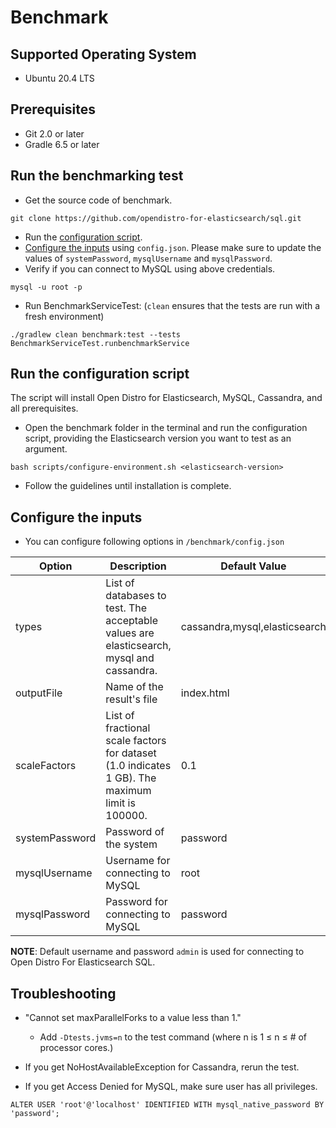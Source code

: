 # Benchmark

## Supported Operating System

* Ubuntu 20.4 LTS

## Prerequisites

* Git 2.0 or later
* Gradle 6.5 or later

## Run the benchmarking test

* Get the source code of benchmark.
```
git clone https://github.com/opendistro-for-elasticsearch/sql.git
```
* Run the [configuration script](#running-the-configuration-script).
* [Configure the inputs](#configuring-the-inputs) using `config.json`. Please make sure to update the values of `systemPassword`, `mysqlUsername` and `mysqlPassword`.
* Verify if you can connect to MySQL using above credentials.
```
mysql -u root -p 
```
* Run BenchmarkServiceTest: (`clean` ensures that the tests are run with a fresh environment)
```
./gradlew clean benchmark:test --tests BenchmarkServiceTest.runbenchmarkService
```

## Run the configuration script

The script will install Open Distro for Elasticsearch, MySQL, Cassandra, and all prerequisites.

* Open the benchmark folder in the terminal and run the configuration script, providing the Elasticsearch version
  you want to test as an argument. 

```
bash scripts/configure-environment.sh <elasticsearch-version>
```

* Follow the guidelines until installation is complete. 

## Configure the inputs

* You can configure following options in `/benchmark/config.json`

| Option | Description | Default Value |
| --- | --- | --- |
| types | List of databases to test. The acceptable values are elasticsearch, mysql and cassandra. | cassandra,mysql,elasticsearch|
| outputFile | Name of the result's file | index.html |
| scaleFactors | List of fractional scale factors for dataset (1.0 indicates 1 GB). The maximum limit is 100000. | 0.1 |
| systemPassword | Password of the system | password |
| mysqlUsername | Username for connecting to MySQL | root|
| mysqlPassword | Password for connecting to MySQL | password |

**NOTE**: Default username and password `admin` is used for connecting to Open Distro For Elasticsearch SQL.

## Troubleshooting

* "Cannot set maxParallelForks to a value less than 1."
  * Add `-Dtests.jvms=n` to the test command (where n is 1 ≤ n ≤ # of processor cores.) 

* If you get NoHostAvailableException for Cassandra, rerun the test.

* If you get Access Denied for MySQL, make sure user has all privileges.

`ALTER USER 'root'@'localhost' IDENTIFIED WITH mysql_native_password BY 'password';`